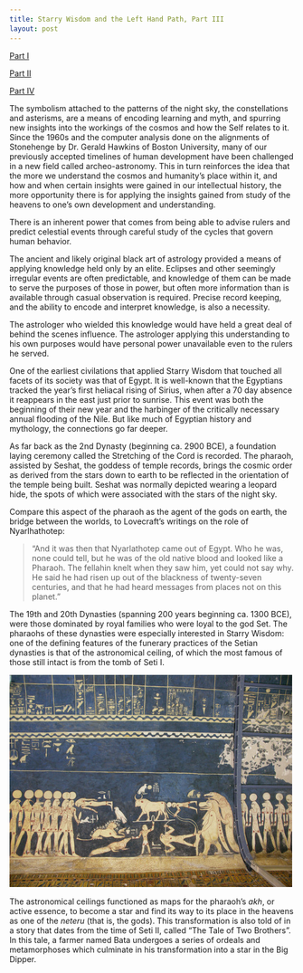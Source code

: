 ```yaml
---
title: Starry Wisdom and the Left Hand Path, Part III
layout: post
---
```


<a target="_blank" href="https://infernalgeometry.com/2017/12/06/starry-I.html">Part   I</a>

<a target="_blank" href="https://infernalgeometry.com/2017/12/09/starry-II.html">Part   II</a>


<a target="_blank" href="https://infernalgeometry.com/2018/02/19/starry-IV.html">Part   IV</a>

The symbolism attached to the patterns of the night sky, the constellations and asterisms, are a means of encoding learning and myth, and spurring new insights into the workings of the cosmos and how the Self relates to it. Since the 1960s and the computer analysis done on the alignments of Stonehenge by Dr. Gerald Hawkins of Boston University, many of our previously accepted timelines of human development have been challenged in a new field called archeo-astronomy. This in turn reinforces the idea that the more we understand the cosmos and humanity’s place within it, and how and when certain insights were gained in our intellectual history, the more opportunity there is for applying the insights gained from study of the heavens to one’s own development and understanding. 

There is an inherent power that comes from being able to advise rulers and predict celestial events through careful study of the cycles that govern human behavior.

The ancient and likely original black art of astrology provided a means of applying knowledge held only by an elite. Eclipses and other seemingly irregular events are often predictable, and knowledge of them can be made to serve the purposes of those in power, but often more information than is available through casual observation is required. Precise record keeping, and the ability to encode and interpret knowledge, is also a necessity.

The astrologer who wielded this knowledge would have held a great deal of behind the scenes influence. The astrologer applying this understanding to his own purposes would have personal power unavailable even to the rulers he served.

One of the earliest civilations that applied Starry Wisdom that touched all facets of its society was that of Egypt. It is well-known that the Egyptians tracked the year’s first heliacal rising of Sirius, when after a 70 day absence it reappears in the east just prior to sunrise. This event was both the beginning of their new year and the harbinger of the critically necessary annual flooding of the Nile. But like much of Egyptian history and mythology, the connections go far deeper.

As far back as the 2nd Dynasty (beginning ca. 2900 BCE), a foundation laying ceremony called the Stretching of the Cord is recorded. The pharaoh, assisted by Seshat, the goddess of temple records, brings the cosmic order as derived from the stars down to earth to be reflected in the orientation of the temple being built. Seshat was normally depicted wearing a leopard hide, the spots of which were associated with the stars of the night sky.

Compare this aspect of the pharaoh as the agent of the gods on earth, the bridge between the worlds, to Lovecraft’s writings on the role of Nyarlhathotep:

> “And it was then that Nyarlathotep came out of Egypt. Who he was, none could tell, but he was of the old native blood and looked like a Pharaoh. The fellahin knelt when they saw him, yet could not say why. He said he had risen up out of the blackness of twenty-seven centuries, and that he had heard messages from places not on this planet.”

The 19th and 20th Dynasties (spanning 200 years beginning ca. 1300 BCE), were those dominated by royal families who were loyal to the god Set. The pharaohs of these dynasties were especially interested in Starry Wisdom: one of the defining features of the funerary practices of the Setian dynasties is that of the astronomical ceiling, of which the most famous of those still intact is from the tomb of Seti I.

<img src="/assets/images/starry-seti.jpg">

The astronomical ceilings functioned as maps for the pharaoh’s _akh_, or active essence, to become a star and find its way to its place in the heavens as one of the _neteru_ (that is, the gods). This transformation is also told of in a story that dates from the time of Seti II, called “The Tale of Two Brothers”. In this tale, a farmer named Bata undergoes a series of ordeals and metamorphoses which culminate in his transformation into a star in the Big Dipper.
